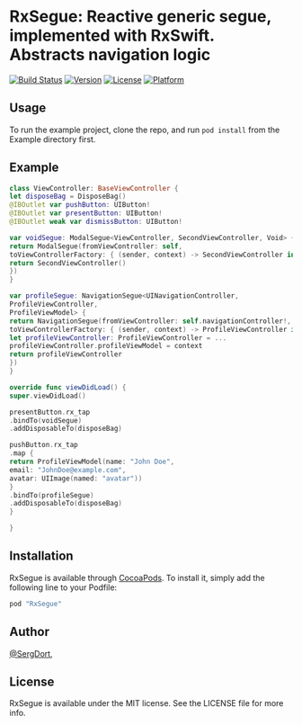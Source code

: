 # RxSegue: Reactive generic segue, implemented with RxSwift. Abstracts navigation logic

[![Build Status](https://travis-ci.org/sergdort/RxSegue.svg?branch=master)](https://travis-ci.org/sergdort/RxSegue)
[![Version](https://img.shields.io/cocoapods/v/RxSegue.svg?style=flat)](http://cocoapods.org/pods/RxSegue)
[![License](https://img.shields.io/cocoapods/l/RxSegue.svg?style=flat)](http://cocoapods.org/pods/RxSegue)
[![Platform](https://img.shields.io/cocoapods/p/RxSegue.svg?style=flat)](http://cocoapods.org/pods/RxSegue)

## Usage

To run the example project, clone the repo, and run `pod install` from the Example directory first.

## Example

```swift
class ViewController: BaseViewController {
let disposeBag = DisposeBag()
@IBOutlet var pushButton: UIButton!
@IBOutlet var presentButton: UIButton!
@IBOutlet weak var dismissButton: UIButton!

var voidSegue: ModalSegue<ViewController, SecondViewController, Void> {
return ModalSegue(fromViewController: self,
toViewControllerFactory: { (sender, context) -> SecondViewController in
return SecondViewController()
})
}

var profileSegue: NavigationSegue<UINavigationController,
ProfileViewController,
ProfileViewModel> {
return NavigationSegue(fromViewController: self.navigationController!,
toViewControllerFactory: { (sender, context) -> ProfileViewController in
let profileViewController: ProfileViewController = ...
profileViewController.profileViewModel = context
return profileViewController
})
}

override func viewDidLoad() {
super.viewDidLoad()

presentButton.rx_tap
.bindTo(voidSegue)
.addDisposableTo(disposeBag)

pushButton.rx_tap
.map {
return ProfileViewModel(name: "John Doe",
email: "JohnDoe@example.com",
avatar: UIImage(named: "avatar"))
}
.bindTo(profileSegue)
.addDisposableTo(disposeBag)
}

}
```

## Installation

RxSegue is available through [CocoaPods](http://cocoapods.org). To install
it, simply add the following line to your Podfile:

```ruby
pod "RxSegue"
```

## Author

[@SergDort](https://twitter.com/sergdort), 

## License

RxSegue is available under the MIT license. See the LICENSE file for more info.
